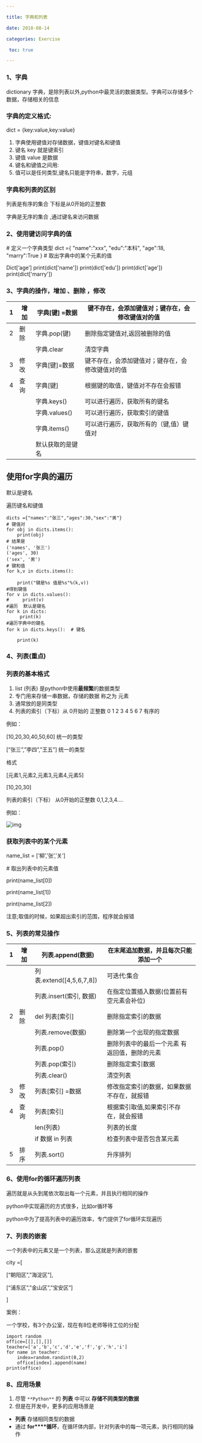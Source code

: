 ```yaml
---

title: 字典和列表

date: 2018-08-14 

categories: Exercise

 toc: true 

---
```


### 1、字典

dictionary 字典，是除列表以外,python中最灵活的数据类型。字典可以存储多个数据，存储相关的信息

### 字典的定义格式:

dict = {key:value,key:value}

1. 字典使用键值对存储数据，键值对键名和键值
2. 键名  key 就是键索引
3. 键值  value 是数据
4. 键名和键值之间用:
5. 值可以是任何类型,键名只能是字符串，数字，元组

### 字典和列表的区别

列表是有序的集合 下标是从0开始的正整数 

字典是无序的集合  ,通过键名来访问数据

### 2、使用键访问字典的值

\# 定义一个字典类型
dict ={
    "name":"xxx",
    "edu":"本科",
    "age":18,
    "marry":True
}
\# 取出字典中的某个元素的值

Dict[‘age’]
print(dict['name'])
print(dict['edu'])
print(dict['age'])
print(dict['marry'])

### 3、字典的操作，增加 、删除 ，修改

| 1    | 增加 | 字典[键] =数据   | 键不存在，会添加键值对；键存在，会修改键值对的值 |
| ---- | ---- | ---------------- | ------------------------------------------------ |
| 2    | 删除 | 字典.pop(键)     | 删除指定键值对,返回被删除的值                    |
|      |      | 字典.clear       | 清空字典                                         |
| 3    | 修改 | 字典[键]=数据    | 键不存在，会添加键值对；键存在，会修改键值对的值 |
| 4    | 查询 | 字典[键]         | 根据键的取值，键值对不存在会报错                 |
|      |      | 字典.keys()      | 可以进行遍历，获取所有的键名                     |
|      |      | 字典.values()    | 可以进行遍历，获取索引的键值                     |
|      |      | 字典.items()     | 可以进行遍历，获取所有的（键,值）键值对          |
|      |      | 默认获取的是键名 |                                                  |

## 使用for字典的遍历

默认是键名

 

遍历键名和键值

```
dicts ={"names":"张三","ages":30,"sex":"男"}
# 键值对
for obj in dicts.items():
    print(obj)
# 结果是
('names', '张三')
('ages', 30)
('sex', '男')
# 键和值
for k,v in dicts.items():

    print("键是%s 值是%s"%(k,v))
#得到键值
for v in dicts.values():
#     print(v)
#遍历  默认是键名
for k in dicts:
     print(k)
#遍历字典中的键名
for k in dicts.keys():  # 键名

    print(k)
```

 

### 4、列表(重点)

### 列表的基本格式

1.  list (列表) 是python中使用**最频繁**的数据类型
2. 专门用来存储一串数据，存储的数据 称之为 元素
3. 通常放的是同类型 
4. 列表的索引（下标）从 0开始的 正整数 0 1 2 3 4 5 6 7 有序的

例如：

 [10,20,30,40,50,60]  统一的类型

 [“张三”,”李四”,”王五”]  统一的类型

格式

[元素1,元素2,元素3,元素4,元素5]

[10,20,30]

列表的索引（下标）  从0开始的正整数  0,1,2,3,4....

 例如：

![img](https://img-blog.csdn.net/20180731211935510?watermark/2/text/aHR0cHM6Ly9ibG9nLmNzZG4ubmV0L3FxXzM4MzMyNDM2/font/5a6L5L2T/fontsize/400/fill/I0JBQkFCMA==/dissolve/70)

### 获取列表中的某个元素

name_list = [‘柳’,’张’,’关’]

\# 取出列表中的元素值

print(name_list[0])

print(name_list[1])

print(name_list[2])

注意;取值的时候，如果超出索引的范围，程序就会报错

### 5、列表的常见操作

| 1    | 增加 | 列表.append(数据)        | 在末尾追加数据，并且每次只能添加一个           |
| ---- | ---- | ------------------------ | ---------------------------------------------- |
|      |      | 列表.extend([4,5,6,7,8]) | 可迭代:集合                                    |
|      |      | 列表.insert(索引, 数据)  | 在指定位置插入数据(位置前有空元素会补位)       |
| 2    | 删除 | del 列表[索引]           | 删除指定索引的数据                             |
|      |      | 列表.remove(数据)        | 删除第一个出现的指定数据                       |
|      |      | 列表.pop()               | 删除列表中的最后一个元素  有返回值，删除的元素 |
|      |      | 列表.pop(索引)           | 删除指定索引数据                               |
|      |      | 列表.clear()             | 清空列表                                       |
| 3    | 修改 | 列表[索引] =数据         | 修改指定索引的数据，如果数据不存在，就报错     |
| 4    | 查询 | 列表[索引]               | 根据索引取值,如果索引不存在，就会报错          |
|      |      | len(列表)                | 列表的长度                                     |
|      |      | if 数据 in 列表          | 检查列表中是否包含某元素                       |
| 5    | 排序 | 列表.sort()              | 升序排列                                       |

### 6、使用for的循环遍历列表

遍历就是从头到尾依次取出每一个元素，并且执行相同的操作

python中实现遍历的方式很多，比如or循环等

python中为了提高列表中的遍历效率，专门提供了for循环实现遍历

### 7、列表的嵌套

  一个列表中的元素又是一个列表，那么这就是列表的嵌套

city =[

[“朝阳区”,”海淀区”],

[“浦东区”,”金山区”,”宝安区”]

]

案例：

一个学校，有3个办公室，现在有8位老师等待工位的分配

```
import random
office=[[],[],[]]
teacher=['a','b','c','d','e','f','g','h','i']
for name in teacher:
    index=random.randint(0,2)
    office[index].append(name)
print(office)
```

### 8、应用场景

1. 尽管 `**Python**` 的 **列表** 中可以 **存储不同类型的数据**
2. 但是在开发中，更多的应用场景是

- **列表** 存储相同类型的数据
- 通过 **for****循环**，在循环体内部，针对列表中的每一项元素，执行相同的操作